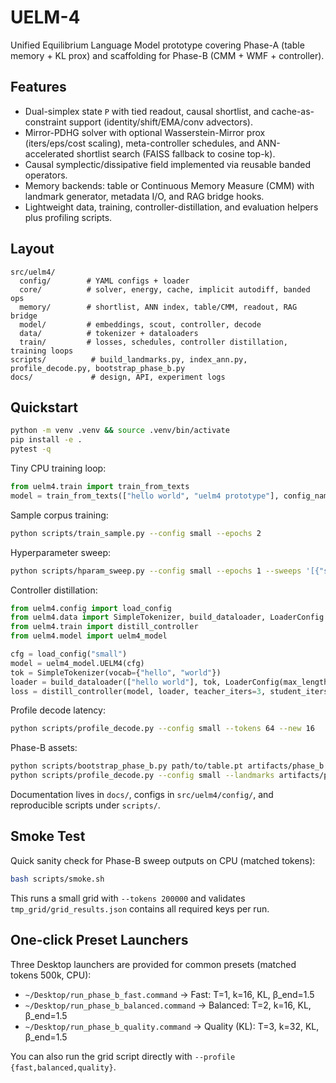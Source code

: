 # UELM-4

Unified Equilibrium Language Model prototype covering Phase-A (table memory + KL prox) and scaffolding for Phase-B (CMM + WMF + controller).

## Features
- Dual-simplex state `P` with tied readout, causal shortlist, and cache-as-constraint support (identity/shift/EMA/conv advectors).
- Mirror-PDHG solver with optional Wasserstein-Mirror prox (iters/eps/cost scaling), meta-controller schedules, and ANN-accelerated shortlist search (FAISS fallback to cosine top-k).
- Causal symplectic/dissipative field implemented via reusable banded operators.
- Memory backends: table or Continuous Memory Measure (CMM) with landmark generator, metadata I/O, and RAG bridge hooks.
- Lightweight data, training, controller-distillation, and evaluation helpers plus profiling scripts.

## Layout
```
src/uelm4/
  config/        # YAML configs + loader
  core/          # solver, energy, cache, implicit autodiff, banded ops
  memory/        # shortlist, ANN index, table/CMM, readout, RAG bridge
  model/         # embeddings, scout, controller, decode
  data/          # tokenizer + dataloaders
  train/         # losses, schedules, controller distillation, training loops
scripts/          # build_landmarks.py, index_ann.py, profile_decode.py, bootstrap_phase_b.py
docs/             # design, API, experiment logs
```

## Quickstart
```bash
python -m venv .venv && source .venv/bin/activate
pip install -e .
pytest -q
```

Tiny CPU training loop:
```python
from uelm4.train import train_from_texts
model = train_from_texts(["hello world", "uelm4 prototype"], config_name="small")
```

Sample corpus training:
```bash
python scripts/train_sample.py --config small --epochs 2
```

Hyperparameter sweep:
```bash
python scripts/hparam_sweep.py --config small --epochs 1 --sweeps '[{"solver": {"T_train": 1}}, {"solver": {"T_train": 2}}]'
```

Controller distillation:
```python
from uelm4.config import load_config
from uelm4.data import SimpleTokenizer, build_dataloader, LoaderConfig
from uelm4.train import distill_controller
from uelm4.model import uelm4_model

cfg = load_config("small")
model = uelm4_model.UELM4(cfg)
tok = SimpleTokenizer(vocab={"hello", "world"})
loader = build_dataloader(["hello world"], tok, LoaderConfig(max_length=8, batch_size=1))
loss = distill_controller(model, loader, teacher_iters=3, student_iters=1)
```

Profile decode latency:
```bash
python scripts/profile_decode.py --config small --tokens 64 --new 16
```

Phase-B assets:
```bash
python scripts/bootstrap_phase_b.py path/to/table.pt artifacts/phase_b --num-landmarks 4096
python scripts/profile_decode.py --config small --landmarks artifacts/phase_b/landmarks.json --ann artifacts/phase_b/ann_index.json --use-wmf --tokens 128 --new 32
```

Documentation lives in `docs/`, configs in `src/uelm4/config/`, and reproducible scripts under `scripts/`.

## Smoke Test
Quick sanity check for Phase-B sweep outputs on CPU (matched tokens):
```bash
bash scripts/smoke.sh
```
This runs a small grid with `--tokens 200000` and validates `tmp_grid/grid_results.json` contains all required keys per run.

## One-click Preset Launchers
Three Desktop launchers are provided for common presets (matched tokens 500k, CPU):
- `~/Desktop/run_phase_b_fast.command` → Fast: T=1, k=16, KL, β_end=1.5
- `~/Desktop/run_phase_b_balanced.command` → Balanced: T=2, k=16, KL, β_end=1.5
- `~/Desktop/run_phase_b_quality.command` → Quality (KL): T=3, k=32, KL, β_end=1.5

You can also run the grid script directly with `--profile {fast,balanced,quality}`.
